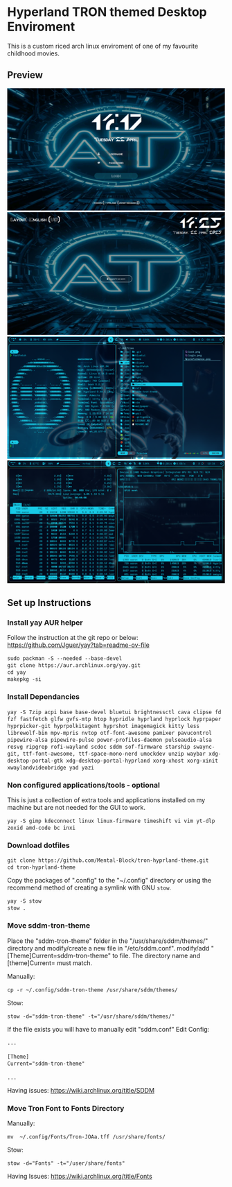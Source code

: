 # Hyperland TRON themed Desktop Enviroment

This is a custom riced arch linux enviroment of one of my favourite childhood movies. 

## Preview

![login screen](./Preview/login.png)
![lock screen](./Preview/lock.png)
![specs](./Preview/specs.png)
![performance monitoring](./Preview/preformance.png)

## Set up Instructions

### Install yay AUR helper 

Follow the instruction at the git repo or below:
https://github.com/Jguer/yay?tab=readme-ov-file

```
sudo packman -S --needed --base-devel 
git clone https://aur.archlinux.org/yay.git
cd yay
makepkg -si
```

### Install Dependancies

```
yay -S 7zip acpi base base-devel bluetui brightnessctl cava clipse fd fzf fastfetch glfw gvfs-mtp htop hypridle hyprland hyprlock hyprpaper hyprpicker-git hyprpolkitagent hyprshot imagemagick kitty less librewolf-bin mpv-mpris nvtop otf-font-awesome pamixer pavucontrol pipewire-alsa pipewire-pulse power-profiles-daemon pulseaudio-alsa resvg ripgrep rofi-wayland scdoc sddm sof-firmware starship swaync-git, ttf-font-awesome, ttf-space-mono-nerd umockdev unzip waybar xdg-desktop-portal-gtk xdg-desktop-portal-hyprland xorg-xhost xorg-xinit xwaylandvideobridge yad yazi
```

### Non configured applications/tools - optional

This is just a collection of extra tools and applications installed on my machine but are not needed for the GUI to work. 

```
yay -S gimp kdeconnect linux linux-firmware timeshift vi vim yt-dlp zoxid amd-code bc inxi
```

### Download dotfiles 

```
git clone https://github.com/Mental-Block/tron-hyprland-theme.git
cd tron-hyprland-theme
```

Copy the packages of ".config" to the "~/.config" directory or using the recommend method of creating a symlink with GNU `stow`.

```
yay -S stow 
stow .
```

### Move sddm-tron-theme 

Place the "sddm-tron-theme" folder in the "/usr/share/sddm/themes/" directory and modify/create a new file in "/etc/sddm.conf". modify/add
"[Theme]Current=sddm-tron-theme" to file. The directory name and [theme]Current= must match. 

Manually:
```
cp -r ~/.config/sddm-tron-theme /usr/share/sddm/themes/
```

Stow:
```
stow -d="sddm-tron-theme" -t="/usr/share/sddm/themes/"
```

If the file exists you will have to manually edit "sddm.conf"
Edit Config:
```
...

[Theme]
Current="sddm-tron-theme"

...
```

Having issues:
https://wiki.archlinux.org/title/SDDM

### Move Tron Font to Fonts Directory

Manually:
```
mv  ~/.config/Fonts/Tron-JOAa.tff /usr/share/fonts/
```

Stow: 
```
stow -d="Fonts" -t="/user/share/fonts"
```

Having Issues: 
https://wiki.archlinux.org/title/Fonts








